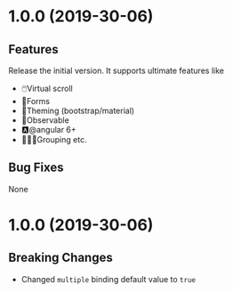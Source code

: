 # 1.0.0 (2019-30-06)

## Features

Release the initial version. It supports ultimate features like
- 🖱️Virtual scroll
- 📃Forms
- 🎨Theming (bootstrap/material)
- 👀Observable
- 🅰️@angular 6+
- 👨‍👧‍👧Grouping
etc.

## Bug Fixes

None

# 1.0.0 (2019-30-06)

## Breaking Changes

- Changed `multiple` binding default value to `true`